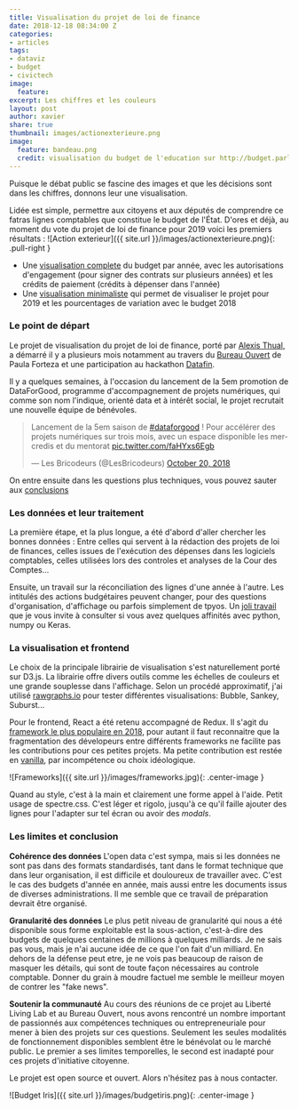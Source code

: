 ```yaml
---
title: Visualisation du projet de loi de finance
date: 2018-12-18 08:34:00 Z
categories:
- articles
tags:
- dataviz
- budget
- civictech
image:
  feature: 
excerpt: Les chiffres et les couleurs
layout: post
author: xavier
share: true
thumbnail: images/actionexterieure.png
image:
  feature: bandeau.png
  credit: visualisation du budget de l'education sur http://budget.parlement-ouvert.fr/
---
```

Puisque le débat public se fascine des images et que les décisions sont dans les chiffres, donnons leur une visualisation. 

Lidée est simple, permettre aux citoyens et aux députés de comprendre ce fatras lignes comptables que constitue le budget de l'État. D'ores et déjà, au moment du vote du projet de loi de finance pour 2019 voici les premiers résultats : 
![Action exterieur]({{ site.url }}/images/actionexterieure.png){: .pull-right }
- Une [visualisation complete](http://budget.parlement-ouvert.fr/) du budget par année, avec les autorisations d'engagement (pour signer des contrats sur plusieurs années) et les crédits de paiement (crédits à dépenser dans l'année)
- Une [visualisation minimaliste]( https://rainbowviz.github.io/simpleRainbowViz/) qui permet de visualiser le projet pour 2019 et les pourcentages de variation avec le budget 2018



### Le point de départ 

Le projet de visualisation du projet de loi de finance, porté par [Alexis Thual](https://twitter.com/AlexisThual), a démarré il y a plusieurs mois notamment au travers du [Bureau Ouvert](https://parlement-ouvert.fr/) de Paula Forteza et une participation au hackathon [Datafin](https://twitter.com/search?q=%23datafin). 

Il y a quelques semaines, à l'occasion du lancement de la 5em promotion de DataForGood, programme d'accompagnement de projets numériques, qui comme son nom l'indique, orienté data et à intérêt social, le projet recrutait une nouvelle équipe de bénévoles. 
<blockquote class="twitter-tweet" data-lang="en"><p lang="fr" dir="ltr">Lancement de la 5em saison de <a href="https://twitter.com/hashtag/dataforgood?src=hash&amp;ref_src=twsrc%5Etfw">#dataforgood</a> ! Pour accélérer des projets numériques sur trois mois, avec un espace disponible les mercredis et du mentorat <a href="https://t.co/faHYxs6Egb">pic.twitter.com/faHYxs6Egb</a></p>&mdash; Les Bricodeurs (@LesBricodeurs) <a href="https://twitter.com/LesBricodeurs/status/1053612635386716160?ref_src=twsrc%5Etfw">October 20, 2018</a></blockquote>
<script async src="https://platform.twitter.com/widgets.js" charset="utf-8"></script>

On entre ensuite dans les questions plus techniques, vous pouvez sauter aux [conclusions](#conclusion)

### Les données et leur traitement

La première étape, et la plus longue, a été d'abord d'aller chercher les bonnes données : Entre celles qui servent à la rédaction des projets de loi de finances, celles issues de l'exécution des dépenses dans les logiciels comptables, celles utilisées lors des controles et analyses de la Cour des Comptes... 

Ensuite, un travail sur la réconciliation des lignes d'une année à l'autre. Les intitulés des actions budgétaires peuvent changer, pour des questions d'organisation, d'affichage ou parfois simplement de tpyos. Un [joli travail ](https://github.com/rainbowViz/nomenclaturePlf) que je vous invite à consulter si vous avez quelques affinités avec python, numpy ou Keras.

### La visualisation et frontend

Le choix de la principale librairie de visualisation s'est naturellement porté sur D3.js. La librairie offre divers outils comme les échelles de couleurs et une grande souplesse dans l'affichage. Selon un procédé approximatif, j'ai utilisé [rawgraphs.io](http://app.rawgraphs.io/) pour tester différentes visualisations: Bubble, Sankey, Suburst...

Pour le frontend, React a été retenu accompagné de Redux. Il s'agit du [framework le plus populaire en 2018](https://2018.stateofjs.com/front-end-frameworks/overview/), pour autant il faut reconnaitre que la fragmentation des dévelopeurs entre différents frameworks ne facilite pas les contributions pour ces petites projets. Ma petite contribution est restée en [vanilla](http://vanilla-js.com/), par incompétence ou choix idéologique.

![Frameworks]({{ site.url }}/images/frameworks.jpg){: .center-image }

Quand au style, c'est à la main et clairement une forme appel à l'aide. Petit usage de spectre.css. C'est léger et rigolo, jusqu'à ce qu'il faille ajouter des lignes pour l'adapter sur tel écran ou avoir des *modals*.

### <a name="conclusion"></a>Les limites et conclusion
**Cohérence des données** L'open data c'est sympa, mais si les données ne sont pas dans des formats standardisés, tant dans le format technique que dans leur organisation, il est difficile et douloureux de travailler avec. C'est le cas des budgets d'année en année, mais aussi entre les documents issus de diverses administrations. Il me semble que ce travail de préparation devrait être organisé.

**Granularité des données** Le plus petit niveau de granularité qui nous a été disponible sous forme exploitable est la sous-action, c'est-à-dire des budgets de quelques centaines de millions à quelques milliards. Je ne sais pas vous, mais je n'ai aucune idée de ce que l'on fait d'un milliard. En dehors de la défense peut etre, je ne vois pas beaucoup de raison de masquer les détails, qui sont de toute façon nécessaires au controle comptable. Donner du grain à moudre factuel me semble le meilleur moyen de contrer les "fake news". 

**Soutenir la communauté** Au cours des réunions de ce projet au Liberté Living Lab et au Bureau Ouvert, nous avons rencontré un nombre important de passionnés aux compétences techniques ou entrepreneuriale pour mener à bien des projets sur ces questions. Seulement les seules modalités de fonctionnement disponibles semblent être le bénévolat ou le marché public. Le premier a ses limites temporelles, le second est inadapté pour ces projets d'initiative citoyenne. 

Le projet est open source et ouvert. Alors n'hésitez pas à nous contacter. 


![Budget Iris]({{ site.url }}/images/budgetiris.png){: .center-image }

